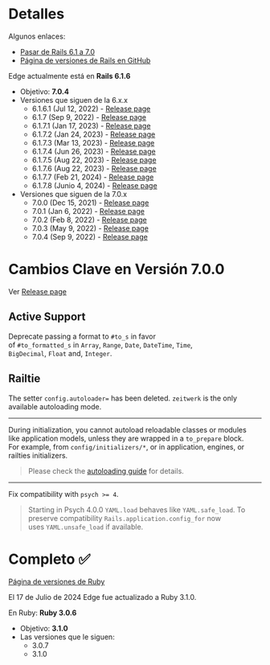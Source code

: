 # Detalles

Algunos enlaces:

- [Pasar de Rails 6.1 a 7.0](https://guides.rubyonrails.org/v7.0/upgrading_ruby_on_rails.html#upgrading-from-rails-6-1-to-rails-7-0)
- [Página de versiones de Rails en GitHub](https://github.com/rails/rails/tags)

Edge actualmente está en **Rails 6.1.6**

- Objetivo: **7.0.4**
- Versiones que siguen de la 6.x.x
	- 6.1.6.1 (Jul 12, 2022) - [Release page](https://github.com/rails/rails/releases/tag/v6.1.6.1)
	- 6.1.7 (Sep 9, 2022) - [Release page](https://github.com/rails/rails/releases/tag/v6.1.7)
	- 6.1.7.1 (Jan 17, 2023) - [Release page](https://github.com/rails/rails/releases/tag/v6.1.7.1)
	- 6.1.7.2 (Jan 24, 2023) - [Release page](https://github.com/rails/rails/releases/tag/v6.1.7.2)
	- 6.1.7.3 (Mar 13, 2023) - [Release page](https://github.com/rails/rails/releases/tag/v6.1.7.3)
	- 6.1.7.4 (Jun 26, 2023) - [Release page](https://github.com/rails/rails/releases/tag/v6.1.7.4)
	- 6.1.7.5 (Aug 22, 2023) - [Release page](https://github.com/rails/rails/releases/tag/v6.1.7.5)
	- 6.1.7.6 (Aug 22, 2023) - [Release page](https://github.com/rails/rails/releases/tag/v6.1.7.6)
	- 6.1.7.7 (Feb 21, 2024) - [Release page](https://github.com/rails/rails/releases/tag/v6.1.7.7)
	- 6.1.7.8 (Junio 4, 2024) - [Release page](https://github.com/rails/rails/releases/tag/v6.1.7.8)
- Versiones que siguen de la 7.0.x
	- 7.0.0 (Dec 15, 2021) - [Release page](https://github.com/rails/rails/releases/tag/v7.0.0)
	- 7.0.1 (Jan 6, 2022) - [Release page](https://github.com/rails/rails/releases/tag/v7.0.1)
	- 7.0.2 (Feb 8, 2022) - [Release page](https://github.com/rails/rails/releases/tag/v7.0.2)
	- 7.0.3 (May 9, 2022) - [Release page](https://github.com/rails/rails/releases/tag/v7.0.3)
	- 7.0.4 (Sep 9, 2022) - [Release page](https://github.com/rails/rails/releases/tag/v7.0.4)

# Cambios Clave en Versión 7.0.0

Ver [Release page](https://github.com/rails/rails/releases/tag/v7.0.0)

## Active Support

Deprecate passing a format to `#to_s` in favor of `#to_formatted_s` in `Array`, `Range`, `Date`, `DateTime`, `Time`,  
`BigDecimal`, `Float` and, `Integer`.

## Railtie

The setter `config.autoloader=` has been deleted. `zeitwerk` is the only  
available autoloading mode.

---

During initialization, you cannot autoload reloadable classes or modules  
like application models, unless they are wrapped in a `to_prepare` block.  
For example, from `config/initializers/*`, or in application, engines, or  
railties initializers.

> Please check the [autoloading  guide](https://guides.rubyonrails.org/v7.0/autoloading_and_reloading_constants.html#autoloading-when-the-application-boots) for details.

---

Fix compatibility with `psych >= 4`.

> Starting in Psych 4.0.0 `YAML.load` behaves like `YAML.safe_load`. To preserve compatibility  `Rails.application.config_for` now uses `YAML.unsafe_load` if available.


# Completo ✅

[Página de versiones de Ruby](https://www.ruby-lang.org/en/downloads/releases/)

El 17 de Julio de 2024 Edge fue actualizado a Ruby 3.1.0.

En Ruby: **Ruby 3.0.6**

- Objetivo: **3.1.0**
- Las versiones que le siguen: 
	- 3.0.7
	- 3.1.0